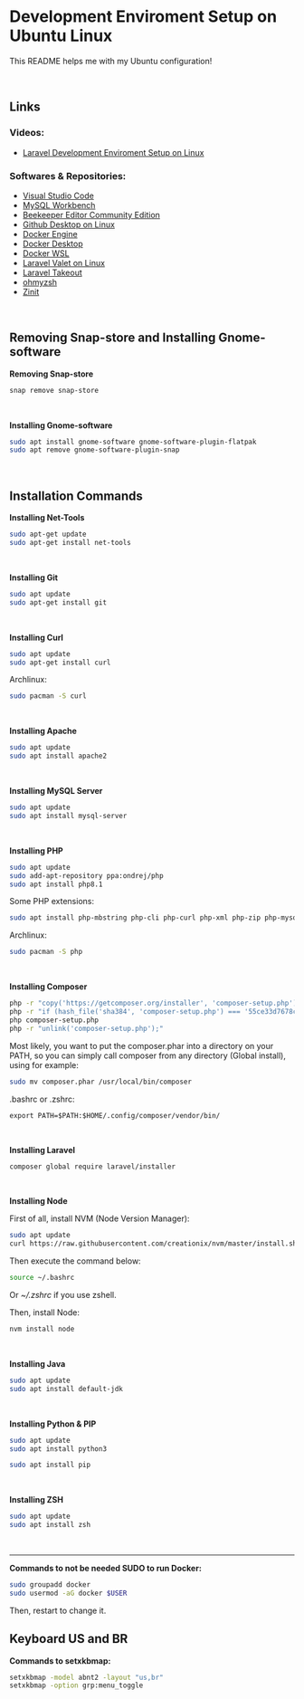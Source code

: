 # Development Enviroment Setup on Ubuntu Linux

This README helps me with my Ubuntu configuration!

<br>

## Links

### Videos:
- [Laravel Development Enviroment Setup on Linux](https://youtu.be/m7ULdRiMd-w)

### Softwares & Repositories:
- [Visual Studio Code](https://code.visualstudio.com/)
- [MySQL Workbench](https://dev.mysql.com/downloads/workbench/)
- [Beekeeper Editor Community Edition](https://github.com/beekeeper-studio/beekeeper-studio)
- [Github Desktop on Linux](https://github.com/shiftkey/desktop)
- [Docker Engine](https://docs.docker.com/engine/install/ubuntu/)
- [Docker Desktop](https://docs.docker.com/desktop/install/linux-install/)
- [Docker WSL](https://github.com/codeedu/wsl2-docker-quickstart)
- [Laravel Valet on Linux](https://cpriego.github.io/valet-linux/)
- [Laravel Takeout](https://github.com/tighten/takeout)
- [ohmyzsh](https://github.com/ohmyzsh/ohmyzsh)
- [Zinit](https://github.com/zdharma-continuum/zinit)

<br>

## Removing Snap-store and Installing Gnome-software

**Removing Snap-store**

```sh
snap remove snap-store
```

<br>

**Installing Gnome-software**

```sh
sudo apt install gnome-software gnome-software-plugin-flatpak
sudo apt remove gnome-software-plugin-snap
```

<br>

## Installation Commands

**Installing Net-Tools**

```sh
sudo apt-get update
sudo apt-get install net-tools
```

<br>

**Installing Git**

```sh
sudo apt update
sudo apt-get install git
```

<br>

**Installing Curl**

```sh
sudo apt update
sudo apt-get install curl
```
Archlinux:
```sh
sudo pacman -S curl
```

<br>

**Installing Apache**

```sh
sudo apt update
sudo apt install apache2
```

<br>

**Installing MySQL Server**

```sh
sudo apt update
sudo apt install mysql-server
```

<br>

**Installing PHP**

```sh
sudo apt update
sudo add-apt-repository ppa:ondrej/php
sudo apt install php8.1
```
Some PHP extensions:
```sh
sudo apt install php-mbstring php-cli php-curl php-xml php-zip php-mysql php-pgsql php-sqlite3
```
Archlinux:
```sh
sudo pacman -S php
```
<br>

**Installing Composer**

```sh
php -r "copy('https://getcomposer.org/installer', 'composer-setup.php');"
php -r "if (hash_file('sha384', 'composer-setup.php') === '55ce33d7678c5a611085589f1f3ddf8b3c52d662cd01d4ba75c0ee0459970c2200a51f492d557530c71c15d8dba01eae') { echo 'Installer verified'; } else { echo 'Installer corrupt'; unlink('composer-setup.php'); } echo PHP_EOL;"
php composer-setup.php
php -r "unlink('composer-setup.php');"
```
Most likely, you want to put the composer.phar into a directory on your PATH, so you can simply call composer from any directory (Global install), using for example:
```sh
sudo mv composer.phar /usr/local/bin/composer
```
.bashrc or .zshrc:
```
export PATH=$PATH:$HOME/.config/composer/vendor/bin/
```

<br>

**Installing Laravel**

```sh
composer global require laravel/installer
```

<br>

**Installing Node**

First of all, install NVM (Node Version Manager):
```sh
sudo apt update
curl https://raw.githubusercontent.com/creationix/nvm/master/install.sh | bash
```
Then execute the command below:
```sh
source ~/.bashrc
```
Or _~/.zshrc_ if you use zshell.

Then, install Node:
```sh
nvm install node
```

<br>

**Installing Java**

```sh
sudo apt update
sudo apt install default-jdk
```

<br>

**Installing Python & PIP**

```sh
sudo apt update
sudo apt install python3
```

```sh
sudo apt install pip
```

<br>

**Installing ZSH**

```sh
sudo apt update
sudo apt install zsh
```

<br>

<hr>

**Commands to not be needed SUDO to run Docker:**
```sh
sudo groupadd docker
sudo usermod -aG docker $USER
```
Then, restart to change it.

## Keyboard US and BR
**Commands to setxkbmap:**
```sh
setxkbmap -model abnt2 -layout "us,br"
setxkbmap -option grp:menu_toggle
```
